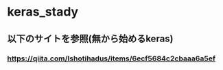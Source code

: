 # keras_stady
## 以下のサイトを参照(無から始めるkeras)
### https://qiita.com/Ishotihadus/items/6ecf5684c2cbaaa6a5ef